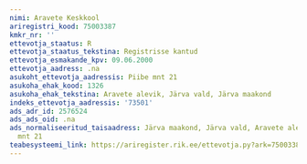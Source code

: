 ```yaml
---
nimi: Aravete Keskkool
ariregistri_kood: 75003387
kmkr_nr: ''
ettevotja_staatus: R
ettevotja_staatus_tekstina: Registrisse kantud
ettevotja_esmakande_kpv: 09.06.2000
ettevotja_aadress: .na
asukoht_ettevotja_aadressis: Piibe mnt 21
asukoha_ehak_kood: 1326
asukoha_ehak_tekstina: Aravete alevik, Järva vald, Järva maakond
indeks_ettevotja_aadressis: '73501'
ads_adr_id: 2576524
ads_ads_oid: .na
ads_normaliseeritud_taisaadress: Järva maakond, Järva vald, Aravete alevik, Piibe
  mnt 21
teabesysteemi_link: https://ariregister.rik.ee/ettevotja.py?ark=75003387&ref=rekvisiidid
---
```

